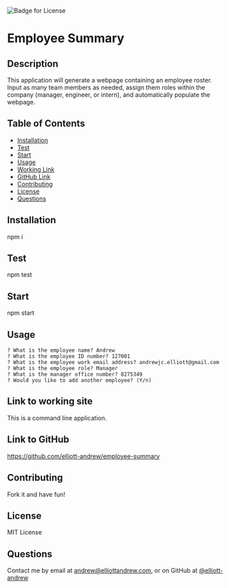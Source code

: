 
  
  ![Badge for License](https://img.shields.io/badge/License-MIT%20License-green)

  # Employee Summary
  ## Description
  This application will generate a webpage containing an employee roster. Input as many team members as needed, assign them roles within the company (manager, engineer, or intern), and automatically populate the webpage. 

  ## Table of Contents
  - [Installation](#Installation)
  - [Test](#Test)
  - [Start](#Start)
  - [Usage](#Usage)
  - [Working Link](#Working)
  - [GitHub Link](#Github)
  - [Contributing](#Contributing)
  - [License](#License)
  - [Questions](#Questions)

  ## Installation
  npm i

  ## Test
  npm test

  ## Start
  npm start

  ## Usage
  ```shell
  ? What is the employee name? Andrew
  ? What is the employee ID number? 127001
  ? What is the employee work email address? andrewjc.elliott@gmail.com
  ? What is the employee role? Manager
  ? What is the manager office number? 8275349
  ? Would you like to add another employee? (Y/n)
  ```

  ## Link to working site
  This is a command line application.

  ## Link to GitHub
  https://github.com/elliott-andrew/employee-summary

  ## Contributing
  Fork it and have fun!

  ## License
  MIT License

  ## Questions
  Contact me by email at andrew@elliottandrew.com, or on GitHub at [@elliott-andrew](https://www.github.com/elliott-andrew)